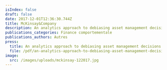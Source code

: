 ```yaml
---
isIndex: false
draft: false
date: 2017-12-01T12:36:30.744Z
title: McKinsay&Company
description: An analytics approach to debiasing asset management decisions
publications_categories: Finance comportementale
publications_authors: Autres
press:
  title: An analytics approach to debiasing asset management decisions
  file: /pdf/an-analytics-approach-to-debiasing-asset-management-decisions-2-.pdf
image:
  src: /images/uploads/mckinsay-122017.jpg
---
```

